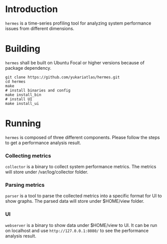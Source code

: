 # Introduction
`hermes` is a time-series profiling tool for analyzing system performance issues from different dimensions.

# Building
`hermes` shall be built on Ubuntu Focal or higher versions because of package dependency.
```
git clone https://github.com/yukariatlas/hermes.git
cd hermes
make
# install binaries and config
make install_bin
# install UI
make install_ui
```

# Running
`hermes` is composed of three different components. Please follow the steps to get a performance analysis result.
### Collecting metrics
`collector` is a binary to collect system performance metrics. The metrics will store under /var/log/collector folder.
### Parsing metrics
`parser` is a tool to parse the collected metrics into a specific format for UI to show graphs. The parsed data will store under $HOME/view folder.
### UI
`webserver` is a binary to show data under $HOME/view to UI. It can be run on localhost and use `http://127.0.0.1:8080/` to see the performance analysis result.
